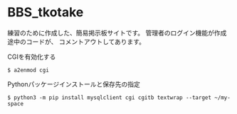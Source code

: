 # BBS_tkotake
練習のために作成した、簡易掲示板サイトです。
管理者のログイン機能が作成途中のコードが、
コメントアウトしてあります。



CGIを有効化する
```
$ a2enmod cgi
```

Pythonパッケージインストールと保存先の指定
```
$ python3 -m pip install mysqlclient cgi cgitb textwrap --target ~/my-space
```

